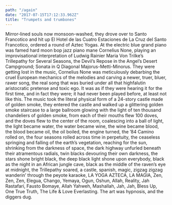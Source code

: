 ```yaml
---
path: "/again"
date: "2017-07-15T17:12:33.962Z"
title: "Trumpets and trumbones"
---
```

Mirror-lined souls now monsoon-washed, they drove over to Santo Francotico and hit up El Hotel de las Cuatro Estaciones de La Cruz del Santo Francotico, ordered a round of Aztec Yogas.
At the electric blue grand piano was famed hard moon bop jazz piano mane Cornelius None, playing an improvisational interpretation of Ludwig Rainier Maria Von Trilke’s Trillepathy for Several Seasons, the Devil’s Repose in the Angel’s Desert Campground; Sonata in Q Diagonal Majorus-Metti-Minorus.
They were getting lost in the music, Cornelius None was meticulously debarbing the cruel European mechanics of the melodies and carving a newer, truer, bluer, rawer song, the real song that was buried under all that highfalutin aristocratic pretense and toxic ego. It was as if they were hearing it for the first time, and in fact they were; it had never been played before, at least not like this.
The music took the literal physical form of a 24-story castle made of golden smoke, they entered the castle and walked up a glittering golden smoke staircase to a large ballroom glowing with the light of ten thousand chandeliers of golden smoke, from each of their mouths flew 100 doves, and the doves flew to the center of the room, coalescing into a ball of light, the light became water, the water became wine, the wine became blood, the blood became oil, the oil boiled, the engine turned, the ’84 Camino rolled on, the four seasons rolled across time in perpetuity, the ceaseless springing and falling of the earth’s vegetation, reaching for the sun, shrinking from the darkness of space, the dark highway unfurled beneath their atramentous radials, twin blacks devouring their own darkness, the stars shone bright black, the deep black light shone upon everybody, black as the night in an African jungle cave, black as the middle of the raven’s eye at midnight, the Trillepathy soared, a castle, spanish, magic, zigzag zigzag wanderin’ through the peyote karaoke, LA YOGA AZTECA, LA MAGIA, Zen, Zen, Zen, Elegua, Chango, Yemaya, Ogun, Oshun, Allah, Reality, Jah Rastafari, Fausto Bomaye, Allah Yahweh, Mashallah, Jah, Jah, Bless Up, One True Truth, The Life & Love Everlasting.
The art was hypnosis, and the diggers dug.
